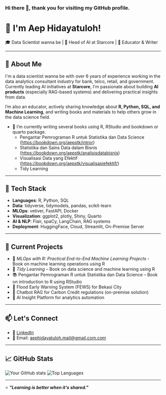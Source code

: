 ### Hi there 👋, thank you for visiting my GitHub profile.

<!--
**aephidayatuloh/aephidayatuloh** is a ✨ _special_ ✨ repository because its `README.md` (this file) appears on your GitHub profile.
You can call me Aep
Here are some ideas to get you started:

- 🔭 I’m currently working on ...
- 🌱 I’m currently learning ...
- 👯 I’m looking to collaborate on ...
- 🤔 I’m looking for help with ...
- 💬 Ask me about ...
- 📫 How to reach me: ...
- 😄 Pronouns: ...
- ⚡ Fun fact: ...
-->

# 👋 I'm Aep Hidayatuloh!

🎓 Data Scientist wanna be | 💼 Head of AI at Starcore | 💬 Educator & Writer

---

## 🧠 About Me

I'm a data scientist wanna be with over 6 years of experience working in the data analytics consultant industry for bank, telco, retail, and government. Currently leading AI initiatives at **Starcore**, I'm passionate about building **AI products** (especially RAG-based systems) and delivering practical insights from data.

I’m also an educator, actively sharing knowledge about **R, Python, SQL, and Machine Learning**, and writing books and materials to help others grow in the data science field.

- 🌱 I’m currently writing several books using R, RStudio and bookdown or quarto package.  
  * Pengantar Pemrograman R untuk Statistika dan Data Science (<https://bookdown.org/aepstk/intror>)  
  * Statistika dan Sains Data dalam Bisnis (<https://bookdown.org/aepstk/analisisdatabisnis>)  
  * Visualisasi Data yang Efektif (<https://bookdown.org/aepstk/visualisasiefektif/>)
  * Tidy Learning
  
---

## 🔧 Tech Stack

- **Languages**: R, Python, SQL
- **Data**: tidyverse, tidymodels, pandas, scikit-learn
- **MLOps**: vetiver, FastAPI, Docker
- **Visualization**: ggplot2, plotly, Shiny, Quarto
- **AI & NLP**: Flair, spaCy, LangChain, RAG systems
- **Deployment**: HuggingFace, Cloud, Streamlit, On-Premise Server

---

## 🚀 Current Projects

- 📘 *MLOps with R: Practical End-to-End Machine Learning Projects* - Book on machine learning operations using R  
- 📘 *Tidy Learning* – Book on data science and machine learning using R
- 📚 Pengantar Pemrograman R untuk Statistika dan Data Science – Book on introduction to R using RStudio
- 🌊 Flood Early Warning System (FEWS) for Bekasi City
- 🤖 Chatbot RAG for Carbon Credit regulations (on-premise solution)
- 🧠 AI Insight Platform for analytics automation

---

## 📫 Let's Connect

- 🔗 [LinkedIn](https://linkedin.com/in/aephidayatuloh)
- 📧 Email: aephidayatuloh.mail@gmail.com.com

---

## 📈 GitHub Stats

![Your GitHub stats](https://github-readme-stats.vercel.app/api?username=aephidayatuloh&show_icons=true&theme=tokyonight)
![Top Languages](https://github-readme-stats.vercel.app/api/top-langs/?username=aephidayatuloh&layout=compact&theme=tokyonight)

---

⭐️ ***"Learning is better when it's shared."***

